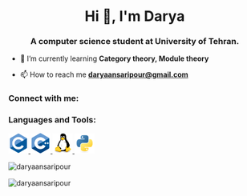 <h1 align="center">Hi 👋, I'm Darya</h1>
<h3 align="center">A computer science student at University of Tehran.</h3>

- 🌱 I’m currently learning **Category theory, Module theory**

- 📫 How to reach me **daryaansaripour@gmail.com**

<h3 align="left">Connect with me:</h3>
<p align="left">
</p>

<h3 align="left">Languages and Tools:</h3>
<p align="left"> <a href="https://www.cprogramming.com/" target="_blank" rel="noreferrer"> <img src="https://raw.githubusercontent.com/devicons/devicon/master/icons/c/c-original.svg" alt="c" width="40" height="40"/> </a> <a href="https://www.w3schools.com/cpp/" target="_blank" rel="noreferrer"> <img src="https://raw.githubusercontent.com/devicons/devicon/master/icons/cplusplus/cplusplus-original.svg" alt="cplusplus" width="40" height="40"/> </a> <a href="https://www.linux.org/" target="_blank" rel="noreferrer"> <img src="https://raw.githubusercontent.com/devicons/devicon/master/icons/linux/linux-original.svg" alt="linux" width="40" height="40"/> </a> <a href="https://www.python.org" target="_blank" rel="noreferrer"> <img src="https://raw.githubusercontent.com/devicons/devicon/master/icons/python/python-original.svg" alt="python" width="40" height="40"/> </a> </p>

<p><img align="center" src="https://github-readme-stats.vercel.app/api/top-langs?username=daryaansaripour&show_icons=true&locale=en&layout=compact" alt="daryaansaripour" /></p>

<p><img align="center" src="https://github-readme-streak-stats.herokuapp.com/?user=daryaansaripour&" alt="daryaansaripour" /></p>
